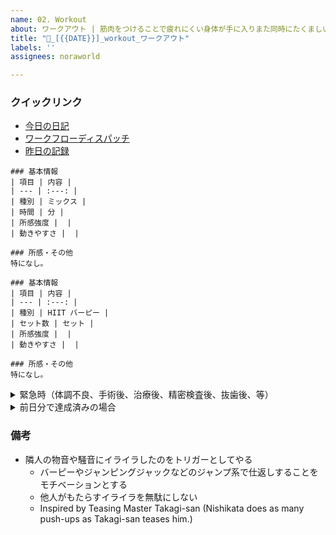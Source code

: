```yaml
---
name: 02. Workout
about: ワークアウト | 筋肉をつけることで疲れにくい身体が手に入りまた同時にたくましい身体を見ると自信が湧きます
title: "💪_[{{DATE}}]_workout_ワークアウト"
labels: ''
assignees: noraworld

---
```


### クイックリンク
* [今日の日記]([{{MAIN_REPO_TODAY_URL}}])
* [ワークフローディスパッチ](https://github.com/noraworld/diary-templates-assistant/actions/workflows/workout.yml)
* [昨日の記録](https://github.com/noraworld/diary-templates/blob/main/templates/workout/[{{YESTERDAY_YEAR}}]/[{{YESTERDAY_MONTH}}]/[{{YESTERDAY_DATE}}]-.md)

```
### 基本情報
| 項目 | 内容 |
| --- | :---: |
| 種別 | ミックス |
| 時間 | 分 |
| 所感強度 |  |
| 動きやすさ |  |

### 所感・その他
特になし。
```

```
### 基本情報
| 項目 | 内容 |
| --- | :---: |
| 種別 | HIIT バーピー |
| セット数 | セット |
| 所感強度 |  |
| 動きやすさ |  |

### 所感・その他
特になし。
```

<details>
<summary>緊急時（体調不良、手術後、治療後、精密検査後、抜歯後、等）</summary>

```
### 基本情報
| 項目 | 内容 |
| --- | :---: |
| 種別 | ランジ |
| セット数 | 2 セット |
| 所感強度 |  |
| 動きやすさ |  |

### 事由
特になし。
```
</details>

<details>
<summary>前日分で達成済みの場合</summary>

```
### 基本情報
| 項目 | 内容 |
| --- | :---: |
| 時間 | 分 |

### 所感・その他
前日分で達成済み。
```
</details>

### 備考
* 隣人の物音や騒音にイライラしたのをトリガーとしてやる
    * バーピーやジャンピングジャックなどのジャンプ系で仕返しすることをモチベーションとする
    * 他人がもたらすイライラを無駄にしない
    * Inspired by Teasing Master Takagi-san (Nishikata does as many push-ups as Takagi-san teases him.)

